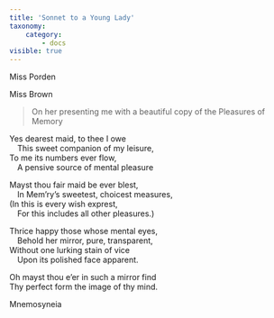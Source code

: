 ```yaml
---
title: 'Sonnet to a Young Lady'
taxonomy:
    category:
        - docs
visible: true
---
```


<div class="author">Miss Porden</div>

<span class="pencil">Miss Brown</span>
  
> On her presenting me with a beautiful copy of the Pleasures of Memory  
  
Yes dearest maid, to thee I owe  
&emsp;This sweet companion of my leisure,  
To me its numbers ever flow,  
&emsp;A pensive source of mental pleasure  
  
Mayst thou fair maid be ever blest,  
&emsp;In Mem’ry’s sweetest, choicest measures,  
(In this is every wish exprest,  
&emsp;For this includes all other pleasures.)  
  
Thrice happy those whose mental eyes,  
&emsp;Behold her mirror, pure, transparent,  
Without one lurking stain of vice  
&emsp;Upon its polished face apparent.  
  
Oh mayst thou e’er in such a mirror find  
Thy perfect form the image of thy mind.  
  
Mnemosyneia

